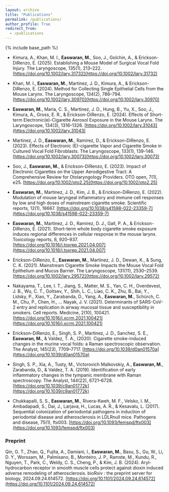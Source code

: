 ```yaml
---
layout: archive
title: "Publications"
permalink: /publications/
author_profile: True
redirect_from:
  - /publications
---
```


{% include base_path %}

- Kimura, A., Khan, M. I., **Easwaran, M.**, Soo, J., Golchin, A., & Erickson-DiRenzo, E. (2025). Establishing a Mouse Model of Surgical Vocal Fold Injury. The Laryngoscope, 135(1), 213–222. [https://doi.org/10.1002/lary.31732](https://doi.org/10.1002/lary.31732)

- Khan, M. I., **Easwaran, M.**, Martinez, J. D., Kimura, A., & Erickson-DiRenzo, E. (2024). Method for Collecting Single Epithelial Cells from the Mouse Larynx. The Laryngoscope, 134(2), 786–794. [https://doi.org/10.1002/lary.30970](https://doi.org/10.1002/lary.30970)

- **Easwaran, M.**, Maria, C. S., Martinez, J. D., Hung, B., Yu, X., Soo, J., Kimura, A., Gross, E. R., & Erickson-DiRenzo, E. (2024). Effects of Short-term Electronic(e)-Cigarette Aerosol Exposure in the Mouse Larynx. The Laryngoscope, 134(3), 1316–1326. [https://doi.org/10.1002/lary.31043](https://doi.org/10.1002/lary.31043)

- Martinez, J. D., **Easwaran, M.**, Ramirez, D., & Erickson-DiRenzo, E. (2023). Effects of Electronic (E)-cigarette Vapor and Cigarette Smoke in Cultured Vocal Fold Fibroblasts. The Laryngoscope, 133(1), 139–146. [https://doi.org/10.1002/lary.30073](https://doi.org/10.1002/lary.30073)

- Soo, J., **Easwaran, M.**, & Erickson-DiRenzo, E. (2023). Impact of Electronic Cigarettes on the Upper Aerodigestive Tract: A Comprehensive Review for Otolaryngology Providers. OTO open, 7(1), e25. [https://doi.org/10.1002/oto2.25](https://doi.org/10.1002/oto2.25)

- **Easwaran, M.**, Martinez, J. D., Kim, J. B., & Erickson-DiRenzo, E. (2022). Modulation of mouse laryngeal inflammatory and immune cell responses by low and high doses of mainstream cigarette smoke. Scientific reports, 12(1), 18667. [https://doi.org/10.1038/s41598-022-23359-7](https://doi.org/10.1038/s41598-022-23359-7)

- **Easwaran, M.**, Martinez, J. D., Ramirez, D. J., Gall, P. A., & Erickson-DiRenzo, E. (2021). Short-term whole body cigarette smoke exposure induces regional differences in cellular response in the mouse larynx. Toxicology reports, 8, 920–937. [https://doi.org/10.1016/j.toxrep.2021.04.007](https://doi.org/10.1016/j.toxrep.2021.04.007)

- Erickson-DiRenzo, E., **Easwaran, M.**, Martinez, J. D., Dewan, K., & Sung, C. K. (2021). Mainstream Cigarette Smoke Impacts the Mouse Vocal Fold Epithelium and Mucus Barrier. The Laryngoscope, 131(11), 2530–2539. [https://doi.org/10.1002/lary.29572](https://doi.org/10.1002/lary.29572)

- Nakayama, T., Lee, I. T., Jiang, S., Matter, M. S., Yan, C. H., Overdevest, J. B., Wu, C. T., Goltsev, Y., Shih, L. C., Liao, C. K., Zhu, B., Bai, Y., Lidsky, P., Xiao, Y., Zarabanda, D., Yang, A., **Easwaran, M.**, Schürch, C. M., Chu, P., Chen, H., … Nayak, J. V. (2021). Determinants of SARS-CoV-2 entry and replication in airway mucosal tissue and susceptibility in smokers. Cell reports. Medicine, 2(10), 100421. [https://doi.org/10.1016/j.xcrm.2021.100421](https://doi.org/10.1016/j.xcrm.2021.100421)

- Erickson-DiRenzo, E., Singh, S. P., Martinez, J. D., Sanchez, S. E., **Easwaran, M.**, & Valdez, T. A., (2020). Cigarette smoke-induced changes in the murine vocal folds: a Raman spectroscopic observation. The Analyst, 145(23), 7709–7717. [https://doi.org/10.1039/d0an01570a](https://doi.org/10.1039/d0an01570a)

- Singh, S. P., Xia, A., Tusty, M., Victorovich Malkovskiy, A., **Easwaran, M.**, Zarabanda, D., & Valdez, T. A. (2019). Identification of early inflammatory changes in the tympanic membrane with Raman spectroscopy. The Analyst, 144(22), 6721–6728. [https://doi.org/10.1039/c9an01772k](https://doi.org/10.1039/c9an01772k)

- Chukkapalli, S. S., **Easwaran, M.**, Rivera-Kweh, M. F., Velsko, I. M., Ambadapadi, S., Dai, J., Larjava, H., Lucas, A. R., & Kesavalu, L. (2017). Sequential colonization of periodontal pathogens in induction of periodontal disease and atherosclerosis in LDLRnull mice. Pathogens and disease, 75(1), ftx003. [https://doi.org/10.1093/femspd/ftx003](https://doi.org/10.1093/femspd/ftx003)

### Preprint
Qin, G. T., Zhao, Q., Fujita, A., Damiani, I., **Easwaran, M.**, Basu, S., Gu, W., Li, D. Y., Worssam, M., Palmisano, B., Monteiro, J. P., Ramste, M., Kundu, R., Nguyen, T., Park, C., Weldy, C. S., Cheng, P., & Kim, J. B. (2024). Aryl-hydrocarbon receptor in smooth muscle cells protect against dioxin induced adverse remodeling of atherosclerosis. bioRxiv : the preprint server for biology, 2024.09.24.614572. [https://doi.org/10.1101/2024.09.24.614572](https://doi.org/10.1101/2024.09.24.614572)
